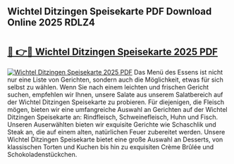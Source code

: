 ## Wichtel Ditzingen Speisekarte PDF Download Online 2025 RDLZ4

# <h2><a href="http://gc69zi.nevu.top/?p=Wichtel+Ditzingen+Speisekarte">🔗 👉🔴 Wichtel Ditzingen Speisekarte 2025 PDF</a></h2>

[![Wichtel Ditzingen Speisekarte 2025 PDF](https://i.imgur.com/dBaPXMq.png)](http://gc69zi.nevu.top/?p=Wichtel+Ditzingen+Speisekarte)
Das Menü des Essens ist nicht nur eine Liste von Gerichten, sondern auch die Möglichkeit, etwas für sich selbst zu wählen. Wenn Sie nach einem leichten und frischen Gericht suchen, empfehlen wir Ihnen, unsere Salate aus unserem Salatbereich auf der Wichtel Ditzingen Speisekarte zu probieren. Für diejenigen, die Fleisch mögen, bieten wir eine umfangreiche Auswahl an Gerichten auf der Wichtel Ditzingen Speisekarte an: Rindfleisch, Schweinefleisch, Huhn und Fisch. Unseren Auserwählten bieten wir exquisite Gerichte wie Schaschlik und Steak an, die auf einem alten, natürlichen Feuer zubereitet werden. Unsere Wichtel Ditzingen Speisekarte bietet eine große Auswahl an Desserts, von klassischen Torten und Kuchen bis hin zu exquisiten Crème Brûlée und Schokoladenstückchen.
